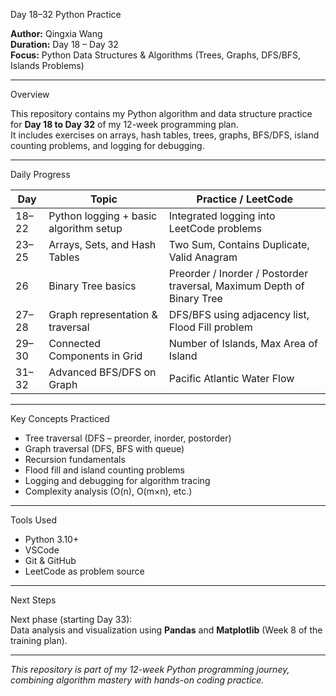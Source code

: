 Day 18–32 Python Practice

**Author:** Qingxia Wang  
**Duration:** Day 18 – Day 32  
**Focus:** Python Data Structures & Algorithms (Trees, Graphs, DFS/BFS, Islands Problems)

---

Overview

This repository contains my Python algorithm and data structure practice for **Day 18 to Day 32** of my 12-week programming plan.  
It includes exercises on arrays, hash tables, trees, graphs, BFS/DFS, island counting problems, and logging for debugging.

---

Daily Progress

| Day | Topic | Practice / LeetCode |
|-----|-------|--------------------|
| 18–22 | Python logging + basic algorithm setup | Integrated logging into LeetCode problems |
| 23–25 | Arrays, Sets, and Hash Tables | Two Sum, Contains Duplicate, Valid Anagram |
| 26 | Binary Tree basics | Preorder / Inorder / Postorder traversal, Maximum Depth of Binary Tree |
| 27–28 | Graph representation & traversal | DFS/BFS using adjacency list, Flood Fill problem |
| 29–30 | Connected Components in Grid | Number of Islands, Max Area of Island |
| 31–32 | Advanced BFS/DFS on Graph | Pacific Atlantic Water Flow |

---

Key Concepts Practiced

- Tree traversal (DFS – preorder, inorder, postorder)  
- Graph traversal (DFS, BFS with queue)  
- Recursion fundamentals  
- Flood fill and island counting problems  
- Logging and debugging for algorithm tracing  
- Complexity analysis (O(n), O(m×n), etc.)

---

Tools Used

- Python 3.10+  
- VSCode  
- Git & GitHub  
- LeetCode as problem source

---

Next Steps

Next phase (starting Day 33):  
Data analysis and visualization using **Pandas** and **Matplotlib** (Week 8 of the training plan).

---

_This repository is part of my 12-week Python programming journey, combining algorithm mastery with hands-on coding practice._
